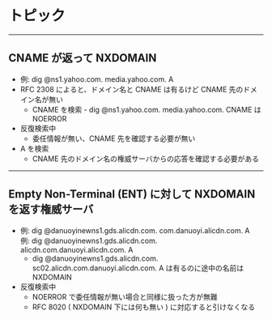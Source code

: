
# トピック

----

## CNAME が返って NXDOMAIN

* 例: dig @ns1.yahoo.com. media.yahoo.com. A
* RFC 2308 によると、ドメイン名と CNAME は有るけど CNAME 先のドメイン名が無い
    * CNAME を検索 - dig @ns1.yahoo.com. media.yahoo.com. CNAME は NOERROR
* 反復検索中
    * 委任情報が無い、CNAME 先を確認する必要が無い
* A を検索
    * CNAME 先のドメイン名の権威サーバからの応答を確認する必要がある

----

## Empty Non-Terminal (ENT) に対して NXDOMAIN を返す権威サーバ

* 例: dig @danuoyinewns1.gds.alicdn.com.             com.danuoyi.alicdn.com. A <br>
  例: dig @danuoyinewns1.gds.alicdn.com.      alicdn.com.danuoyi.alicdn.com. A
    * dig @danuoyinewns1.gds.alicdn.com. sc02.alicdn.com.danuoyi.alicdn.com. A は有るのに途中の名前は NXDOMAIN
* 反復検索中
    * NOERROR で委任情報が無い場合と同様に扱った方が無難
    * RFC 8020 ( NXDOMAIN 下には何も無い ) に対応すると引けなくなる
